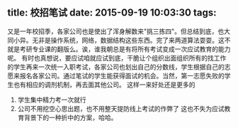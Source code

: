 title: 校招笔试
date: 2015-09-19 10:03:30
tags:
---

又是一年校招季，各家公司也是使出了浑身解数来"挑三拣四"。但总结到底，也大同小异。无非是操作系统，网络，数据结构这些东西。完了来两道算法耍耍。这不就是考研专业课的翻版么。诶，谁我朝总是有将所有考试变成一次应试教育的能力呢。
有时也真想说，要应试咱就应试到底，干脆让个组织出面组织所有的找工作的学生再来一次统一入职考试，各家公司也划出自己的分数线，学生根据自己的志愿来报名各家公司。通过笔试的学生能获得面试的机会。当然，第一志愿失败的学生也有相应的调剂机制，再去面其他公司。
这样一来好处还是更多的
1. 学生集中精力考一次就行
2. 公司不用挖空心思出题，也不用整天提防线上考试的作弊了
这也不失为应试教育背景下的一种折中的方案，哈哈。
